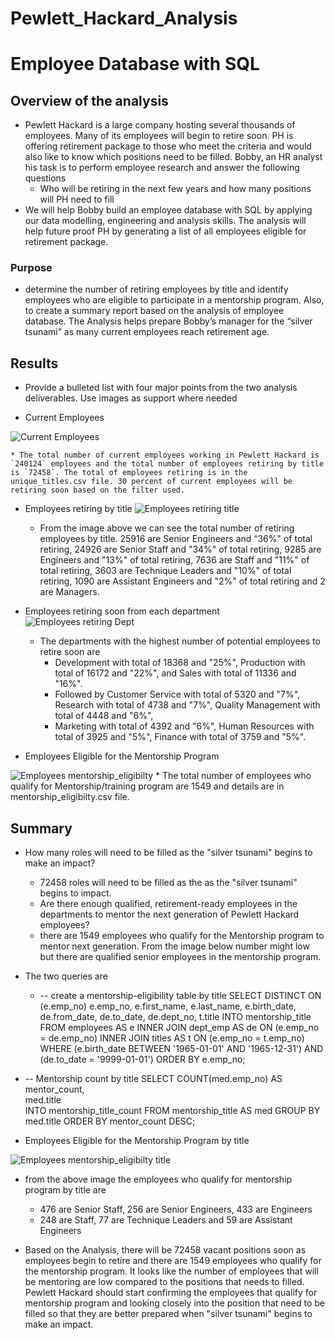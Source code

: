 # Pewlett_Hackard_Analysis
# **Employee Database with SQL** 
	
## **Overview of the analysis** 
* Pewlett Hackard is a large company hosting several thousands of employees. Many of its employees will begin to retire soon. PH is offering retirement package to those who meet the criteria and would also like to know which positions need to be filled. Bobby, an HR analyst his task is to perform employee research and answer the following questions 
	* Who will be retiring in the next few years and how many positions will PH need to fill 
* We will help Bobby build an employee database with SQL by applying our data modelling, engineering and analysis skills. The analysis will help future proof PH by generating a list of all employees eligible for retirement package.

### Purpose 
* determine the number of retiring employees by title and identify employees who are eligible to participate in a mentorship program. Also, to create a summary report based on the analysis of employee database. The Analysis helps prepare Bobby’s manager for the “silver tsunami” as many current employees reach retirement age.


## **Results**

* Provide a bulleted list with four major points from the two analysis deliverables. Use images as support where needed

* Current Employees

![Current Employees]( ./Current_Employees.png)
 
	* The total number of current employees working in Pewlett Hackard is `240124` employees and the total number of employees retiring by title is `72458`. The total of employees retiring is in the unique_titles.csv file. 30 percent of current employees will be retiring soon based on the filter used. 

* Employees retiring by title
![Employees retiring title](C:/Users/Ruth/Class/Pewlett_Hackard_Analysis/Data/retiring_titles.png)

	* From the image above we can see the total number of retiring employees by title. 25916 are Senior Engineers and “36%" of total retiring, 24926 are Senior Staff and "34%" of total retiring, 9285 are Engineers and "13%" of total retiring, 7636 are Staff and "11%" of total retiring, 3603 are Technique Leaders and "10%" of total retiring, 1090 are Assistant Engineers and "2%" of total retiring and 2 are Managers.

	 
* Employees retiring soon from each department
![Employees retiring Dept](C:/Users/Ruth/Class/Pewlett_Hackard_Analysis/Data/retiring_titles.png)

	* The departments with the highest number of potential employees to retire soon are 
		* Development with total of 18368 and "25%", Production with total of 16172 and "22%", and Sales with total of 11336 and "16%". 
		* Followed by Customer Service with total of 5320 and "7%", Research with total of 4738 and "7%", Quality Management with total of 4448 and "6%", 
		* Marketing with total of 4392 and "6%", Human Resources with total of 3925 and "5%", Finance with total of 3759 and "5%". 

* Employees Eligible for the Mentorship Program

![Employees mentorship_eligibilty](C:/Users/Ruth/Class/Pewlett_Hackard_Analysis/Data/mentorship_eligibilty.png)
	* The total number of employees who qualify for Mentorship/training program are 1549 and details are in mentorship_eligibilty.csv file.
	
	
## **Summary** 

* How many roles will need to be filled as the "silver tsunami" begins to make an impact?
	* 72458 roles will need to be filled as the as the "silver tsunami" begins to impact. 
	* Are there enough qualified, retirement-ready employees in the departments to mentor the next generation of Pewlett Hackard employees?
	* there are 1549 employees who qualify for the Mentorship program to mentor next generation. From the image below number might low but there are qualified senior employees in the mentorship program.

* The two queries are
	* -- create a mentorship-eligibility table by title
SELECT DISTINCT ON (e.emp_no) e.emp_no,
	e.first_name, 
	e.last_name, 
	e.birth_date,
	de.from_date,
	de.to_date,
	de.dept_no,
	t.title
INTO mentorship_title
FROM employees AS e
INNER JOIN dept_emp AS de
ON (e.emp_no = de.emp_no)
INNER JOIN titles AS t
ON (e.emp_no = t.emp_no)
WHERE (e.birth_date BETWEEN '1965-01-01' AND '1965-12-31')
AND (de.to_date = '9999-01-01')
ORDER BY e.emp_no;

* -- Mentorship count by title
SELECT COUNT(med.emp_no) AS mentor_count,	
	med.title	
INTO mentorship_title_count
FROM mentorship_title AS med
GROUP BY med.title
ORDER BY mentor_count DESC;

* Employees Eligible for the Mentorship Program by title 

![Employees mentorship_eligibilty title](C:/Users/Ruth/Class/Pewlett_Hackard_Analysis/Data/mentorship_title_count.png)

* from the above image the employees who qualify for mentorship program by title are 
	* 476 are Senior Staff, 256 are Senior Engineers, 433 are Engineers  
	* 248 are Staff, 77 are Technique Leaders and 59 are Assistant Engineers 

* Based on the Analysis, there will be 72458 vacant positions soon as employees begin to retire and there are 1549 employees who qualify for the mentorship program. It looks like the number of employees that will be mentoring are low compared to the positions that needs to filled. Pewlett Hackard should start confirming the employees that qualify for mentorship program and looking closely into the position that need to be filled so that they are better prepared when "silver tsunami" begins to make an impact.

